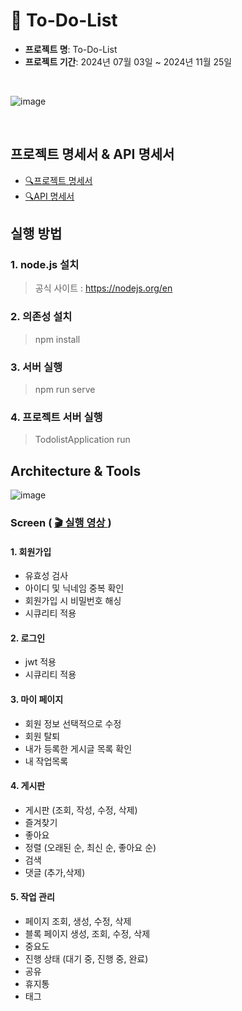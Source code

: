 # 📌 To-Do-List

- **프로젝트 명**: To-Do-List 
- **프로젝트 기간**: 2024년 07월 03일 ~ 2024년 11월 25일
<br>

![image](https://github.com/user-attachments/assets/652aefcd-b6b9-4c36-ad65-7a390642ef06)

<br>

## 프로젝트 명세서 & API 명세서
- <a href="https://o365deu-my.sharepoint.com/:x:/g/personal/20193182_office_deu_ac_kr/EbAdew-JhnFNiDy2H1IBnC0ByMPUyS1jvPGvT00tVA6Y3w?e=cXZDGy" class="no-underline">🔍프로젝트 명세서</a>
- <a href="https://www.postman.com/research-astronomer-95486919/my-workspace/documentation/k66797g/to-do-list" class="no-underline">🔍API 명세서</a> 

## 실행 방법
### 1.  node.js 설치
> 공식 사이트 : https://nodejs.org/en
### 2.  의존성 설치
> npm install
### 3.  서버 실행
> npm run serve
### 4.  프로젝트 서버 실행
> TodolistApplication run

## Architecture & Tools

![image](https://github.com/user-attachments/assets/182efa26-27bb-4723-a258-33ecfec7c11e)


### Screen ( <a href="https://youtu.be/tvqnYE0gTX0" class="no-underline">🎬 실행 영상 </a>)


#### 1. 회원가입
- 유효성 검사
- 아이디 및 닉네임 중복 확인
- 회원가입 시 비밀번호 해싱
- 시큐리티 적용
 
  
#### 2. 로그인
- jwt 적용
- 시큐리티 적용

#### 3. 마이 페이지
- 회원 정보 선택적으로 수정
- 회원 탈퇴
- 내가 등록한 게시글 목록 확인
- 내 작업목록

<h4>4. 게시판</h4>

- 게시판 (조회, 작성, 수정, 삭제)
- 즐겨찾기
- 좋아요
- 정렬 (오래된 순, 최신 순, 좋아요 순)
- 검색
- 댓글 (추가,삭제)
<h4>5. 작업 관리</h4>

- 페이지 조회, 생성, 수정, 삭제
- 블록 페이지 생성, 조회, 수정, 삭제
- 중요도
- 진행 상태 (대기 중, 진행 중, 완료)
- 공유
- 휴지통
- 태그


